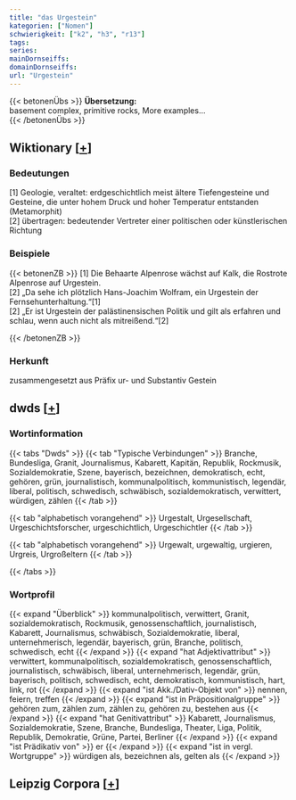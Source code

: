```yaml
---
title: "das Urgestein"
kategorien: ["Nomen"]
schwierigkeit: ["k2", "h3", "r13"]
tags:
series:
mainDornseiffs:
domainDornseiffs:
url: "Urgestein"
---
```


{{< betonenÜbs >}}
**Übersetzung:**  
basement complex, primitive  rocks, More examples...  
{{< /betonenÜbs >}}

## Wiktionary [[+](https://de.wiktionary.org/wiki/Urgestein)]

### Bedeutungen
[1] Geologie, veraltet: erdgeschichtlich meist ältere Tiefengesteine und Gesteine, die unter hohem Druck und hoher Temperatur entstanden (Metamorphit)  
[2] übertragen: bedeutender Vertreter einer politischen oder künstlerischen Richtung  

### Beispiele
{{< betonenZB >}}
[1] Die Behaarte Alpenrose wächst auf Kalk, die Rostrote Alpenrose auf Urgestein.  
[2] „Da sehe ich plötzlich Hans-Joachim Wolfram, ein Urgestein der Fernsehunterhaltung.“[1]  
[2] „Er ist Urgestein der palästinensischen Politik und gilt als erfahren und schlau, wenn auch nicht als mitreißend.“[2]  

{{< /betonenZB >}}
### Herkunft
zusammengesetzt aus Präfix ur- und Substantiv Gestein  



## dwds [[+](https://www.dwds.de/wb/Urgestein)]

### Wortinformation
{{< tabs "Dwds" >}}
{{< tab "Typische Verbindungen" >}}
Branche, Bundesliga, Granit, Journalismus, Kabarett, Kapitän, Republik, Rockmusik, Sozialdemokratie, Szene, bayerisch, bezeichnen, demokratisch, echt, gehören, grün, journalistisch, kommunalpolitisch, kommunistisch, legendär, liberal, politisch, schwedisch, schwäbisch, sozialdemokratisch, verwittert, würdigen, zählen
{{< /tab >}}

{{< tab "alphabetisch vorangehend" >}}
Urgestalt, Urgesellschaft, Urgeschichtsforscher, urgeschichtlich, Urgeschichtler
{{< /tab >}}

{{< tab "alphabetisch vorangehend" >}}
Urgewalt, urgewaltig, urgieren, Urgreis, Urgroßeltern
{{< /tab >}}

{{< /tabs >}}

### Wortprofil
{{< expand "Überblick" >}} kommunalpolitisch, verwittert, Granit, sozialdemokratisch, Rockmusik, genossenschaftlich, journalistisch, Kabarett, Journalismus, schwäbisch, Sozialdemokratie, liberal, unternehmerisch, legendär, bayerisch, grün, Branche, politisch, schwedisch, echt {{< /expand >}}
{{< expand "hat Adjektivattribut" >}} verwittert, kommunalpolitisch, sozialdemokratisch, genossenschaftlich, journalistisch, schwäbisch, liberal, unternehmerisch, legendär, grün, bayerisch, politisch, schwedisch, echt, demokratisch, kommunistisch, hart, link, rot {{< /expand >}}
{{< expand "ist Akk./Dativ-Objekt von" >}} nennen, feiern, treffen {{< /expand >}}
{{< expand "ist in Präpositionalgruppe" >}} gehören zum, zählen zum, zählen zu, gehören zu, bestehen aus {{< /expand >}}
{{< expand "hat Genitivattribut" >}} Kabarett, Journalismus, Sozialdemokratie, Szene, Branche, Bundesliga, Theater, Liga, Politik, Republik, Demokratie, Grüne, Partei, Berliner {{< /expand >}}
{{< expand "ist Prädikativ von" >}} er {{< /expand >}}
{{< expand "ist in vergl. Wortgruppe" >}} würdigen als, bezeichnen als, gelten als {{< /expand >}}

## Leipzig Corpora [[+](https://corpora.uni-leipzig.de/en/res?word=Urgestein&corpusId=deu_newscrawl-public_2018)]


